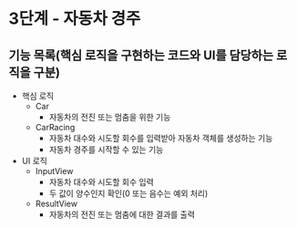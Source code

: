 # 3단계 - 자동차 경주

## 기능 목록(핵심 로직을 구현하는 코드와 UI를 담당하는 로직을 구분)

- 핵심 로직
    - Car
        - 자동차의 전진 또는 멈춤을 위한 기능
    - CarRacing
        - 자동차 대수와 시도할 회수를 입력받아 자동차 객체를 생성하는 기능
        - 자동차 경주를 시작할 수 있는 기능
- UI 로직
    - InputView
        - 자동차 대수와 시도할 회수 입력
        - 두 값이 양수인지 확인(0 또는 음수는 예외 처리)
    - ResultView
        - 자동차의 전진 또는 멈춤에 대한 결과를 출력